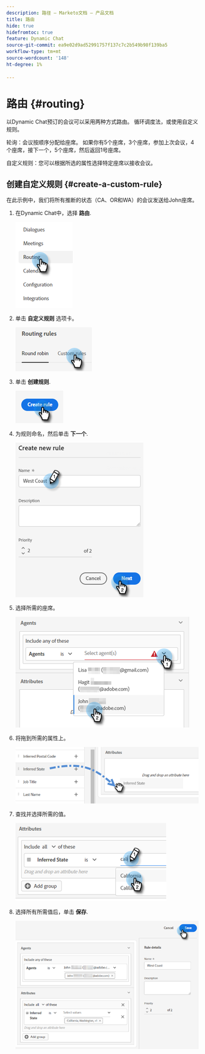 ```yaml
---
description: 路径 — Marketo文档 — 产品文档
title: 路由
hide: true
hidefromtoc: true
feature: Dynamic Chat
source-git-commit: ea9e02d9ad52991757f137c7c2b549b98f139ba5
workflow-type: tm+mt
source-wordcount: '148'
ht-degree: 1%

---
```


# 路由 {#routing}

以Dynamic Chat预订的会议可以采用两种方式路由。 循环调度法，或使用自定义规则。

轮询：会议按顺序分配给座席。 如果你有5个座席，3个座席，参加上次会议，4个座席，接下一个，5个座席，然后返回1号座席。

自定义规则：您可以根据所选的属性选择特定座席以接收会议。

## 创建自定义规则 {#create-a-custom-rule}

在此示例中，我们将所有推断的状态（CA、OR和WA）的会议发送给John座席。

1. 在Dynamic Chat中，选择 **路由**.

   ![](assets/routing-1.png)

1. 单击 **自定义规则** 选项卡。

   ![](assets/routing-2.png)

1. 单击 **创建规则**.

   ![](assets/routing-3.png)

1. 为规则命名，然后单击 **下一个**.

   ![](assets/routing-4.png)

1. 选择所需的座席。

   ![](assets/routing-5.png)

1. 将拖到所需的属性上。

   ![](assets/routing-6.png)

1. 查找并选择所需的值。

   ![](assets/routing-7.png)

1. 选择所有所需值后，单击 **保存**.

   ![](assets/routing-8.png)
